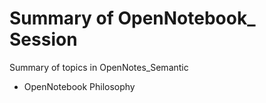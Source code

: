 # Summary of OpenNotebook_ Session

Summary of topics in OpenNotes_Semantic

* OpenNotebook Philosophy